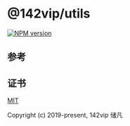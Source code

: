 # @142vip/utils

[![NPM version](https://img.shields.io/npm/v/@142vip/utils?color=a1b858&label=version)](https://www.npmjs.com/package/@142vip/utils)

## 参考

## 证书

[MIT](https://opensource.org/license/MIT)

Copyright (c) 2019-present, 142vip 储凡
